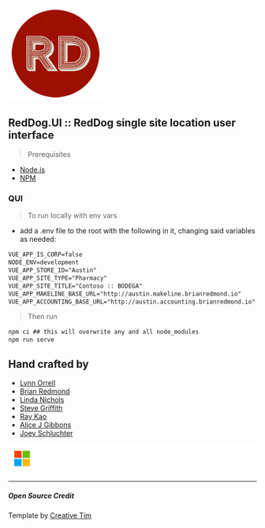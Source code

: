 ![Red Dog :: Contoso](./public/img/android-chrome-192x192.png)
## RedDog.UI :: RedDog single site location user interface

> Prerequisites

- [Node.js](https://nodejs.org/)
- [NPM](https://npm.org) 



### QUI
> To run locally with env vars

- add a .env file to the root with the following in it, changing said variables as needed:
```shell
VUE_APP_IS_CORP=false
NODE_ENV=development
VUE_APP_STORE_ID="Austin"
VUE_APP_SITE_TYPE="Pharmacy"
VUE_APP_SITE_TITLE="Contoso :: BODEGA"
VUE_APP_MAKELINE_BASE_URL="http://austin.makeline.brianredmond.io"
VUE_APP_ACCOUNTING_BASE_URL="http://austin.accounting.brianredmond.io"
```




> Then run
```shell
npm ci ## this will overwrite any and all node_modules
npm run serve
```


## Hand crafted by
- [Lynn Orrell](https://github.com/lynn-orrell)
- [Brian Redmond](https://github.com/chzbrgr71)
- [Linda Nichols](https://github.com/lynnaloo)
- [Steve Griffith](https://github.com/swgriffith)
- [Ray Kao](https://github.com/raykao)
- [Alice J Gibbons](https://github.com/alicejgibbons)
- [Joey Schluchter](https://github.com/jschluchter)


![Cloud Native GBB](./public/img/cngbb-wide-wt.png)

---
##### Open Source Credit
Template by [Creative Tim](https://www.creative-tim.com/product/vue-black-dashboard)
